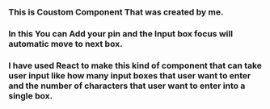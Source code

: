 ### This is Coustom Component That was created by me.
### In this You can Add your pin and the Input box focus will automatic move to next box.
### I have used React to make this kind of component that can take user input like how many input boxes that user want to enter and the number of characters that user want to enter into a single box.
